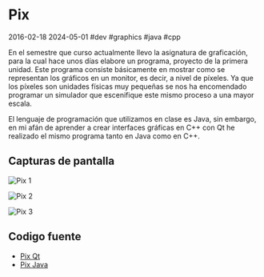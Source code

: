 <!-- vim: set spelllang=es_MX: -->

# Pix
2016-02-18 2024-05-01 #dev #graphics #java #cpp

En el semestre que curso actualmente llevo la asignatura de graficación, para la cual hace unos días elabore un programa, proyecto de la primera unidad. Este programa consiste básicamente en mostrar como se representan los gráficos en un monitor, es decir, a nivel de píxeles. Ya que los píxeles son unidades físicas muy pequeñas se nos ha encomendado programar un simulador que escenifique este mismo proceso a una mayor escala.

El lenguaje de programación que utilizamos en clase es Java, sin embargo, en mi afán de aprender a crear interfaces gráficas en C++ con  Qt he realizado el mismo programa tanto en Java como en C++.

## Capturas de pantalla

![Pix 1](/pix/pix-1.png)

![Pix 2](/pix/pix-2.png)

![Pix 3](/pix/pix-3.png)

## Codigo fuente

- [Pix Qt](https://github.com/rendon/pix-qt)
- [Pix Java](https://github.com/rendon/pix-java)

